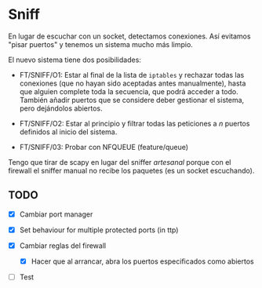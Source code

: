 # Sniff

En lugar de escuchar con un socket, detectamos conexiones. Así evitamos "pisar puertos" y tenemos un sistema mucho más limpio.

El nuevo sistema tiene dos posibilidades:

- FT/SNIFF/O1: Estar al final de la lista de `iptables` y rechazar todas las conexiones (que no hayan sido aceptadas antes manualmente), hasta que alguien complete toda la secuencia, que podrá acceder a todo. También añadir puertos que se considere deber gestionar el sistema, pero dejándolos abiertos.

- FT/SNIFF/O2: Estar al principio y filtrar todas las peticiones a *n* puertos definidos al inicio del sistema.

- FT/SNIFF/03: Probar con NFQUEUE (feature/queue)

Tengo que tirar de scapy en lugar del sniffer *artesanal* porque con el firewall el sniffer manual no recibe los paquetes (es un socket escuchando).

## TODO

- [x] Cambiar port manager

- [x] Set behaviour for multiple protected ports (in ttp)

- [x] Cambiar reglas del firewall

  - [x] Hacer que al arrancar, abra los puertos especificados como abiertos

- [ ] Test
